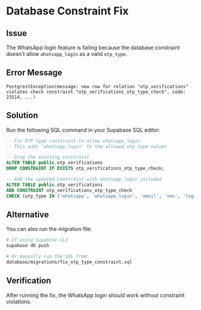 # Database Constraint Fix

## Issue
The WhatsApp login feature is failing because the database constraint doesn't allow `whatsapp_login` as a valid `otp_type`.

## Error Message
```
PostgrestException(message: new row for relation "otp_verifications" violates check constraint "otp_verifications_otp_type_check", code: 23514, ...)
```

## Solution
Run the following SQL command in your Supabase SQL editor:

```sql
-- Fix OTP type constraint to allow whatsapp_login
-- This adds 'whatsapp_login' to the allowed otp_type values

-- Drop the existing constraint
ALTER TABLE public.otp_verifications 
DROP CONSTRAINT IF EXISTS otp_verifications_otp_type_check;

-- Add the updated constraint with whatsapp_login included
ALTER TABLE public.otp_verifications 
ADD CONSTRAINT otp_verifications_otp_type_check 
CHECK (otp_type IN ('whatsapp', 'whatsapp_login', 'email', 'sms', 'login', 'registration', 'password_reset', 'phone_update'));
```

## Alternative
You can also run the migration file:
```bash
# If using Supabase CLI
supabase db push

# Or manually run the SQL from:
database/migrations/fix_otp_type_constraint.sql
```

## Verification
After running the fix, the WhatsApp login should work without constraint violations.
